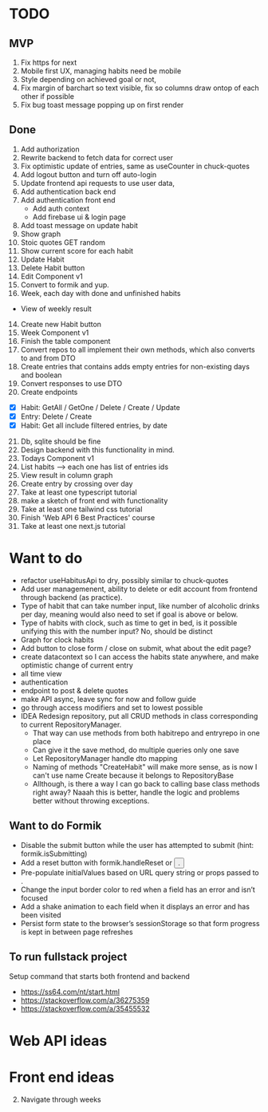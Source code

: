 # TODO

## MVP

1. Fix https for next
1. Mobile first UX, managing habits need be mobile
1. Style depending on achieved goal or not,
1. Fix margin of barchart so text visible, fix so columns draw ontop of each other if possible
1. Fix bug toast message popping up on first render

## Done

1. Add authorization
2. Rewrite backend to fetch data for correct user
3. Fix optimistic update of entries, same as useCounter in chuck-quotes
4. Add logout button and turn off auto-login
5. Update frontend api requests to use user data,
6. Add authentication back end
7. Add authentication front end
   - Add auth context
   - Add firebase ui & login page
8. Add toast message on update habit
9. Show graph
10. Stoic quotes GET random
11. Show current score for each habit
12. Update Habit
13. Delete Habit button
14. Edit Component v1
15. Convert to formik and yup.
16. Week, each day with done and unfinished habits

- View of weekly result

14. Create new Habit button
15. Week Component v1
16. Finish the table component
17. Convert repos to all implement their own methods, which also converts to and from DTO
18. Create entries that contains adds empty entries for non-existing days and boolean
19. Convert responses to use DTO
20. Create endpoints

- [x] Habit: GetAll / GetOne / Delete / Create / Update
- [x] Entry: Delete / Create
- [x] Habit: Get all include filtered entries, by date

21. Db, sqlite should be fine
22. Design backend with this functionality in mind.
23. Todays Component v1
24. List habits --> each one has list of entries ids
25. View result in column graph
26. Create entry by crossing over day
27. Take at least one typescript tutorial
28. make a sketch of front end with functionality
29. Take at least one tailwind css tutorial
30. Finish 'Web API 6 Best Practices' course
31. Take at least one next.js tutorial

# Want to do

- refactor useHabitusApi to dry, possibly similar to chuck-quotes
- Add user managemenent, ability to delete or edit account from frontend through backend (as practice).
- Type of habit that can take number input, like number of alcoholic drinks per day, meaning would also need to set if goal is above or below.
- Type of habits with clock, such as time to get in bed, is it possible unifying this with the number input? No, should be distinct
- Graph for clock habits
- Add button to close form / close on submit, what about the edit page?
- create datacontext so I can access the habits state anywhere, and make optimistic change of current entry
- all time view
- authentication
- endpoint to post & delete quotes
- make API async, leave sync for now and follow guide
- go through access modifiers and set to lowest possible
- IDEA Redesign repository, put all CRUD methods in class corresponding to current RepositoryManager.
  - That way can use methods from both habitrepo and entryrepo in one place
  - Can give it the save method, do multiple queries only one save
  - Let RepositoryManager handle dto mapping
  - Naming of methods "CreateHabit" will make more sense, as is now I can't use name Create because it belongs to RepositoryBase
  - Allthough, is there a way I can go back to calling base class methods right away? Naaah this is better, handle the logic and problems better without throwing exceptions.

## Want to do Formik

- Disable the submit button while the user has attempted to submit (hint: formik.isSubmitting)
- Add a reset button with formik.handleReset or <button type="reset">.
- Pre-populate initialValues based on URL query string or props passed to <SignupForm>.
- Change the input border color to red when a field has an error and isn’t focused
- Add a shake animation to each field when it displays an error and has been visited
- Persist form state to the browser’s sessionStorage so that form progress is kept in between page refreshes

## To run fullstack project

Setup command that starts both frontend and backend

- https://ss64.com/nt/start.html
- https://stackoverflow.com/a/36275359
- https://stackoverflow.com/a/35455532

# Web API ideas

# Front end ideas

2. Navigate through weeks
